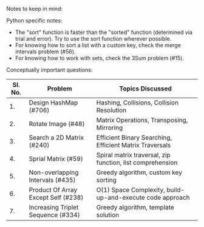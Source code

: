 Notes to keep in mind:

Python specific notes:
- The "sort" function is faster than the "sorted" function (determined via trial and error). Try to use the sort function wherever possible. 
- For knowing how to sort a list with a custom key, check the merge intervals problem (#56). 
- For knowing how to work with sets, check the 3Sum problem (#15). 

Conceptually important questions: 

| Sl. No. | Problem                             | Topics Discussed                                          |
|---------|-------------------------------------|-----------------------------------------------------------|
| 1.      | Design HashMap (#706)               | Hashing, Collisions, Collision Resolution                 |
| 2.      | Rotate Image (#48)                  | Matrix Operations, Transposing, Mirroring                 |
| 3.      | Search a 2D Matrix (#240)           | Efficient Binary Searching, Efficient Matrix Traversals   |
| 4.      | Sprial Matrix (#59)                 | Spiral matrix traversal, zip function, list comprehension |
| 5.      | Non-overlapping Intervals (#435)    | Greedy algorithm, custom key sorting                      |
| 6.      | Product Of Array Except Self (#238) | O(1) Space Complexity, build-up-and-execute code approach |
| 7.      | Increasing Triplet Sequence (#334)  | Greedy algorithm, template solution                       |